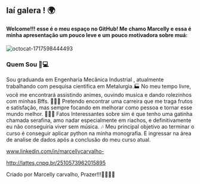 ## Iaí galera ! 🌍

#### Welcome!!! esse é o meu espaço no GitHub! Me chamo Marcelly e essa é minha apresentação um pouco leve e um pouco motivadora sobre muá:

![octocat-1717598444493](https://github.com/marcelly-c/on34-python-s01-conceitos-iniciais/assets/130605971/a28cca45-fc20-4072-9ddc-24b23d8d6a34)


### Quem Sou 💭💻

Sou graduanda em Engenharia Mecânica Industrial , atualmente trabalhando com pesquisa cientifica em Metalurgia.🏭
No meu tempo livre, você me encontrará assistindo animes, ouvindo musica e dando rolezinhos com minhas Bffs. 💃💃💃
Pretendo encontrar uma carreira que me traga frutos e satisfação, mas sempre focando em melhorar como pessoa e tornar esse mundo melhor. 🧘🏾‍♀️
Fatos Interessantes sobre sim é que tenho uma gatinha chamada serafina, amo nadar especialmente em riachos, e definitivamente eu não conseguiria viver sem música. 🎶
Meu principal objetivo ao terminar o curso é conseguir aplicar python na minha monografia. E ingressar na área de analise de dados após a conclusão do meu curso atual. 

www.linkedin.com/in/marcellycarvalho-

http://lattes.cnpq.br/2510573962015895

Criado por Marcelly carvalho, Prazer!!!🧚🏾‍♀️💝
